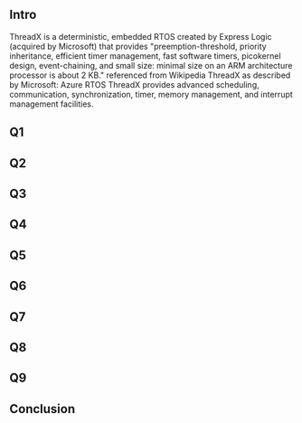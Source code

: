## Intro  
ThreadX is a deterministic, embedded RTOS created by Express Logic (acquired by Microsoft) that provides "preemption-threshold, priority inheritance, efficient timer management, fast software timers, picokernel design, event-chaining, and small size: minimal size on an ARM architecture processor is about 2 KB." referenced from Wikipedia
ThreadX as described by Microsoft: Azure RTOS ThreadX provides advanced scheduling, communication, synchronization, timer, memory management, and interrupt management facilities.

## Q1  

## Q2 

## Q3  

## Q4  

## Q5  

## Q6  

## Q7  

## Q8  

## Q9  

## Conclusion  

